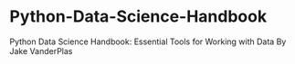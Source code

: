 # Python-Data-Science-Handbook
Python Data Science Handbook: Essential Tools for Working with Data By Jake VanderPlas
